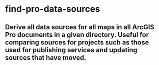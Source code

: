 # find-pro-data-sources
## Derive all data sources for all maps in all ArcGIS Pro documents in a given directory. Useful for comparing sources for projects such as those used for publishing services and updating sources that have moved. 
